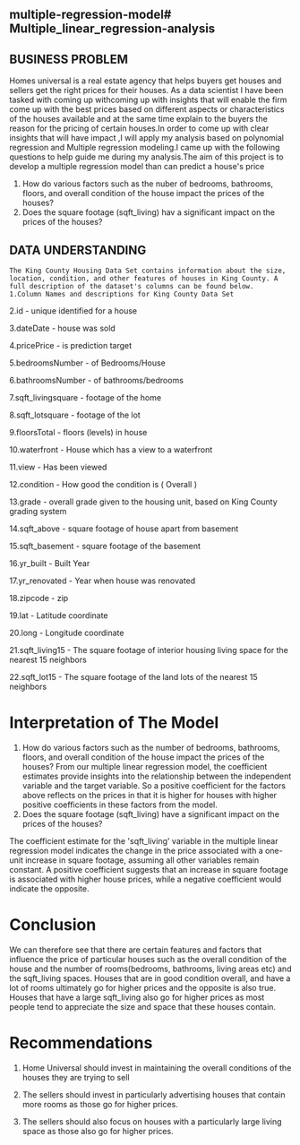 ## multiple-regression-model# Multiple_linear_regression-analysis
## BUSINESS PROBLEM
Homes universal is a real estate agency that helps buyers get houses and sellers get the right prices for their houses. As a data scientist I have been tasked with coming up withcoming up with insights that will enable the firm come up with the best prices based on different aspects or characteristics of the houses available and at the same time explain to the buyers the reason for the pricing of certain houses.In order to come up with clear insights that will have impact ,I will apply my analysis based on polynomial regression and Multiple regression modeling.I came up with the following questions to help guide me during my analysis.The aim of this project is to develop a multiple regression model than can predict a house's price
1. How do various factors such as the nuber of bedrooms, bathrooms, floors, and overall condition of the house impact the prices of the houses?
2.  Does the square footage (sqft_living) hav a significant impact on the prices of the houses?
   ## DATA UNDERSTANDING
    The King County Housing Data Set contains information about the size, location, condition, and other features of houses in King County. A full description of the dataset's columns can be found below.
    1.Column Names and descriptions for King County Data Set

2.id - unique identified for a house

3.dateDate - house was sold

4.pricePrice - is prediction target

5.bedroomsNumber - of Bedrooms/House

6.bathroomsNumber - of bathrooms/bedrooms

7.sqft_livingsquare - footage of the home

8.sqft_lotsquare - footage of the lot

9.floorsTotal - floors (levels) in house

10.waterfront - House which has a view to a waterfront

11.view - Has been viewed

12.condition - How good the condition is ( Overall )

13.grade - overall grade given to the housing unit, based on King County grading system

14.sqft_above - square footage of house apart from basement

15.sqft_basement - square footage of the basement

16.yr_built - Built Year

17.yr_renovated - Year when house was renovated

18.zipcode - zip

19.lat - Latitude coordinate

20.long - Longitude coordinate

21.sqft_living15 - The square footage of interior housing living space for the nearest 15 neighbors

22.sqft_lot15 - The square footage of the land lots of the nearest 15 neighbors
# Interpretation of The Model
1. How do various factors such as the number of bedrooms, bathrooms, floors, and overall condition of the house impact the prices of the houses?
From our multiple linear regression model, the coefficient estimates provide insights into the relationship between the independent variable and the target variable. So a positive coefficient for the factors above reflects on the prices in that it is higher for houses with higher positive coefficients in these factors from the model.
2. Does the square footage (sqft_living) have a significant impact on the prices of the houses?

The coefficient estimate for the 'sqft_living' variable in the multiple linear regression model indicates the change in the price associated with a one-unit increase in square footage, assuming all other variables remain constant. A positive coefficient suggests that an increase in square footage is associated with higher house prices, while a negative coefficient would indicate the opposite. 
# Conclusion
We can therefore see that there are certain features and factors that influence the price of particular houses such as the overall condition of the house and the number of rooms(bedrooms, bathrooms, living areas etc) and the sqft_living spaces. Houses that are in good condition overall, and have a lot of rooms ultimately go for higher prices and the opposite is also true. Houses that have a large sqft_living also go for higher prices as most people tend to appreciate the size and space that these houses contain.
# Recommendations
1. Home Universal should invest in maintaining the overall conditions of the houses they are trying to sell

2. The sellers should invest in particularly advertising houses that contain more rooms as those go for higher prices.

3. The sellers should also focus on houses with a particularly large living space
 as those also go for higher prices.

